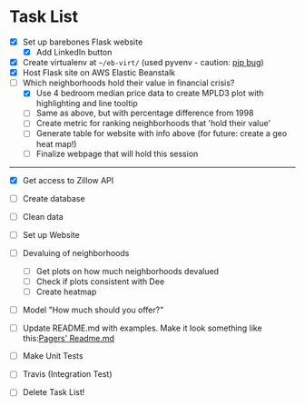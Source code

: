 # Task List

- [x] Set up barebones Flask website
    - [x] Add LinkedIn button
- [x] Create virtualenv at `~/eb-virt/` (used pyvenv - caution: [pip bug](http://askubuntu.com/questions/488529/pyvenv-3-4-error-returned-non-zero-exit-status-1))
- [x] Host Flask site on AWS Elastic Beanstalk
- [ ] Which neighborhoods hold their value in financial crisis? 
    - [x] Use 4 bedroom median price data to create MPLD3 plot with highlighting and line tooltip
    - [ ] Same as above, but with percentage difference from 1998
    - [ ] Create metric for ranking neighborhoods that 'hold their value'
    - [ ] Generate table for website with info above (for future: create a geo heat map!)
    - [ ] Finalize webpage that will hold this session
--------------------
- [x] Get access to Zillow API
- [ ] Create database 
- [ ] Clean data
- [ ] Set up Website
- [ ] Devaluing of neighborhoods
    - [ ] Get plots on how much neighborhoods devalued
    - [ ] Check if plots consistent with Dee
    - [ ] Create heatmap
- [ ] Model "How much should you offer?"
- [ ] Update README.md with examples. Make it look something like this:[Pagers' Readme.md](https://github.com/sindresorhus/pageres)
- [ ] Make Unit Tests
- [ ] Travis (Integration Test)
- [ ] Delete Task List! 


